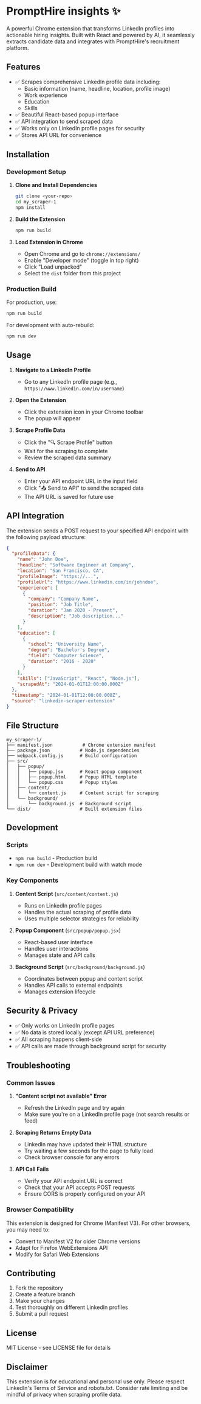 # PromptHire insights ✨

A powerful Chrome extension that transforms LinkedIn profiles into actionable hiring insights. Built with React and powered by AI, it seamlessly extracts candidate data and integrates with PromptHire's recruitment platform.

## Features

- ✅ Scrapes comprehensive LinkedIn profile data including:
  - Basic information (name, headline, location, profile image)
  - Work experience
  - Education
  - Skills
- ✅ Beautiful React-based popup interface
- ✅ API integration to send scraped data
- ✅ Works only on LinkedIn profile pages for security
- ✅ Stores API URL for convenience

## Installation

### Development Setup

1. **Clone and Install Dependencies**
   ```bash
   git clone <your-repo>
   cd my_scraper-1
   npm install
   ```

2. **Build the Extension**
   ```bash
   npm run build
   ```

3. **Load Extension in Chrome**
   - Open Chrome and go to `chrome://extensions/`
   - Enable "Developer mode" (toggle in top right)
   - Click "Load unpacked"
   - Select the `dist` folder from this project

### Production Build

For production, use:
```bash
npm run build
```

For development with auto-rebuild:
```bash
npm run dev
```

## Usage

1. **Navigate to a LinkedIn Profile**
   - Go to any LinkedIn profile page (e.g., `https://www.linkedin.com/in/username`)

2. **Open the Extension**
   - Click the extension icon in your Chrome toolbar
   - The popup will appear

3. **Scrape Profile Data**
   - Click the "🔍 Scrape Profile" button
   - Wait for the scraping to complete
   - Review the scraped data summary

4. **Send to API**
   - Enter your API endpoint URL in the input field
   - Click "📤 Send to API" to send the scraped data
   - The API URL is saved for future use

## API Integration

The extension sends a POST request to your specified API endpoint with the following payload structure:

```json
{
  "profileData": {
    "name": "John Doe",
    "headline": "Software Engineer at Company",
    "location": "San Francisco, CA",
    "profileImage": "https://...",
    "profileUrl": "https://www.linkedin.com/in/johndoe",
    "experience": [
      {
        "company": "Company Name",
        "position": "Job Title",
        "duration": "Jan 2020 - Present",
        "description": "Job description..."
      }
    ],
    "education": [
      {
        "school": "University Name",
        "degree": "Bachelor's Degree",
        "field": "Computer Science",
        "duration": "2016 - 2020"
      }
    ],
    "skills": ["JavaScript", "React", "Node.js"],
    "scrapedAt": "2024-01-01T12:00:00.000Z"
  },
  "timestamp": "2024-01-01T12:00:00.000Z",
  "source": "linkedin-scraper-extension"
}
```

## File Structure

```
my_scraper-1/
├── manifest.json           # Chrome extension manifest
├── package.json           # Node.js dependencies
├── webpack.config.js      # Build configuration
├── src/
│   ├── popup/
│   │   ├── popup.jsx      # React popup component
│   │   ├── popup.html     # Popup HTML template
│   │   └── popup.css      # Popup styles
│   ├── content/
│   │   └── content.js     # Content script for scraping
│   └── background/
│       └── background.js  # Background script
└── dist/                  # Built extension files
```

## Development

### Scripts

- `npm run build` - Production build
- `npm run dev` - Development build with watch mode

### Key Components

1. **Content Script** (`src/content/content.js`)
   - Runs on LinkedIn profile pages
   - Handles the actual scraping of profile data
   - Uses multiple selector strategies for reliability

2. **Popup Component** (`src/popup/popup.jsx`)
   - React-based user interface
   - Handles user interactions
   - Manages state and API calls

3. **Background Script** (`src/background/background.js`)
   - Coordinates between popup and content script
   - Handles API calls to external endpoints
   - Manages extension lifecycle

## Security & Privacy

- ✅ Only works on LinkedIn profile pages
- ✅ No data is stored locally (except API URL preference)
- ✅ All scraping happens client-side
- ✅ API calls are made through background script for security

## Troubleshooting

### Common Issues

1. **"Content script not available" Error**
   - Refresh the LinkedIn page and try again
   - Make sure you're on a LinkedIn profile page (not search results or feed)

2. **Scraping Returns Empty Data**
   - LinkedIn may have updated their HTML structure
   - Try waiting a few seconds for the page to fully load
   - Check browser console for any errors

3. **API Call Fails**
   - Verify your API endpoint URL is correct
   - Check that your API accepts POST requests
   - Ensure CORS is properly configured on your API

### Browser Compatibility

This extension is designed for Chrome (Manifest V3). For other browsers, you may need to:
- Convert to Manifest V2 for older Chrome versions
- Adapt for Firefox WebExtensions API
- Modify for Safari Web Extensions

## Contributing

1. Fork the repository
2. Create a feature branch
3. Make your changes
4. Test thoroughly on different LinkedIn profiles
5. Submit a pull request

## License

MIT License - see LICENSE file for details

## Disclaimer

This extension is for educational and personal use only. Please respect LinkedIn's Terms of Service and robots.txt. Consider rate limiting and be mindful of privacy when scraping profile data.